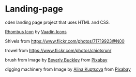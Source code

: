 # Landing-page
oden landing page project that uses HTML and CSS.

<a href="https://iconscout.com/icons/rhombus" target="_blank">Rhombus Icon</a> by <a href="https://iconscout.com/contributors/vaadin-icons" target="_blank">Vaadin Icons</a>

Shivels from
    https://www.flickr.com/photos/71719923@N00

trowel from
    https://www.flickr.com/photos/chiotsrun/

brush from 
    Image by <a href="https://pixabay.com/users/buntysmum-5497946/?utm_source=link-attribution&amp;utm_medium=referral&amp;utm_campaign=image&amp;utm_content=3578797">Beverly Buckley</a> from <a href="https://pixabay.com/?utm_source=link-attribution&amp;utm_medium=referral&amp;utm_campaign=image&amp;utm_content=3578797">Pixabay</a>

digging machinery from
    Image by <a href="https://pixabay.com/users/akuptsova-1176597/?utm_source=link-attribution&amp;utm_medium=referral&amp;utm_campaign=image&amp;utm_content=1640397">Alina Kuptsova</a> from <a href="https://pixabay.com/?utm_source=link-attribution&amp;utm_medium=referral&amp;utm_campaign=image&amp;utm_content=1640397">Pixabay</a>

